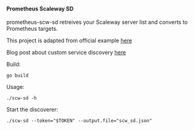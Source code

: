 #### Prometheus Scaleway SD

prometheus-scw-sd retreives your Scaleway server list and converts to Prometheus targets.

This project is adapted from official example [here](https://github.com/prometheus/prometheus/tree/master/documentation/examples/custom-sd)

Blog post about custom service discovery [here](https://prometheus.io/blog/2018/07/05/implementing-custom-sd/)

Build:
```
go build
```

Usage:
```
./scw-sd -h
```

Start the discoverer:
```
./scw-sd --token="$TOKEN" --output.file="scw_sd.json"
```
